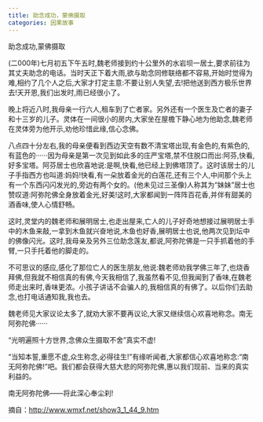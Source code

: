 ```yaml
---
title: 助念成功，蒙佛摄取
categories: 因果故事
---
```


	   
助念成功,蒙佛摄取

(二000年)七月初五下午五时,魏老师接到约十公里外的水岩坝一居士,要求前往为其丈夫助念的电话。当时天正下着大雨,欲与助念同修联络都不容易,开始时觉得为难,相约了几个人之后,大家才打定主意:不要让别人失望,去!把他送到西方极乐世界去!天开恩,我们出发时,雨已经很小了。

晚上将近八时,我母亲一行六人,租车到了亡者家。另外还有一个医生及亡者的妻子和十三岁的儿子。灵体在一间很小的房内,大家坐在屋檐下静心地为他助念,魏老师在灵体旁为他开示,劝他珍惜此缘,信心念佛。

八点四十分左右,我的母亲便看到西边天空有数不清宝塔出现,有金色的,有紫色的,有蓝色的······因为母亲是第一次见到如此多的庄严宝塔,禁不住脱口而出:阿芬,快看,好多宝塔。阿芬居士也欣喜地说:是啊,快看,他已经上到佛塔顶了。这时该居士的儿子手指西方也叫道:妈妈!快看,有一朵放着金光的白莲花,还有三个人,中间那个头上有一个东西闪闪发光的,旁边有两个女的。(他未见过三圣像)人称其为“妹妹”居士也赞叹道:阿弥陀佛全身放着金光,好美!这时,大家都闻到一阵阵百花香,并伴有甜美的酒香味,使人心情舒畅。

这时,灵堂内的魏老师和展明居士,也走出屋来,亡人的儿子好奇地想接过展明居士手中的木鱼来敲,一拿到木鱼就兴奋地说,木鱼也好香,展明居士也说,他两次见到坛中的佛像闪光。这时,我母亲及另外三位助念莲友,都说,阿弥陀佛是一只手抓着他的手臂,一只手托着他的脚走的。

不可思议的感应,感化了那位亡人的医生朋友,他说:魏老师劝我学佛三年了,也烧香拜佛,但我就不相信真的有佛,今天我相信了,我虽然看不见,但我闻到了香味,在魏老师走出来时,香味更浓。小孩子讲话不会骗人的,我相信真的有佛了。以后你们去助念,也打电话通知我,我也去。

魏老师见大家议论太多了,就劝大家不要再议论,大家又继续信心欢喜地称念。南无阿弥陀佛······

“光明遍照十方世界,念佛众生摄取不舍”真实不虚!

“当知本誓,重愿不虚,众生称念,必得往生!”有缘听闻者,大家都信心欢喜地称念:“南无阿弥陀佛!”吧。我们都会获得大慈大悲的阿弥陀佛,惠以我们现前、当来的真实利益的。

南无阿弥陀佛——将此深心奉尘刹!


摘自：http://www.wmxf.net/show3_1_44_9.htm